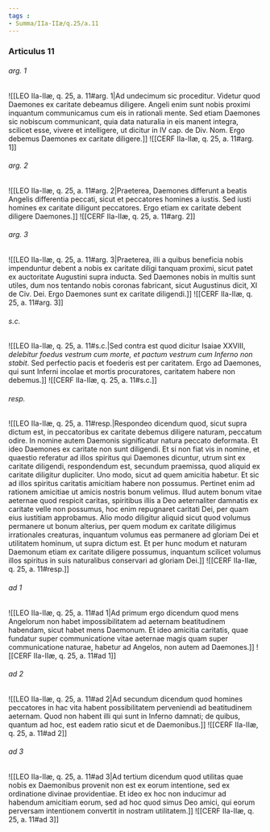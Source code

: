 ```yaml
---
tags : 
- Summa/IIa-IIæ/q.25/a.11
---
```


### Articulus 11

###### arg. 1
![[LEO IIa-IIæ, q. 25, a. 11#arg. 1|Ad undecimum sic proceditur. Videtur quod Daemones ex caritate debeamus diligere. Angeli enim sunt nobis proximi inquantum communicamus cum eis in rationali mente. Sed etiam Daemones sic nobiscum communicant, quia data naturalia in eis manent integra, scilicet esse, vivere et intelligere, ut dicitur in IV cap. de Div. Nom. Ergo debemus Daemones ex caritate diligere.]]
![[CERF IIa-IIæ, q. 25, a. 11#arg. 1]]

###### arg. 2
![[LEO IIa-IIæ, q. 25, a. 11#arg. 2|Praeterea, Daemones differunt a beatis Angelis differentia peccati, sicut et peccatores homines a iustis. Sed iusti homines ex caritate diligunt peccatores. Ergo etiam ex caritate debent diligere Daemones.]]
![[CERF IIa-IIæ, q. 25, a. 11#arg. 2]]

###### arg. 3
![[LEO IIa-IIæ, q. 25, a. 11#arg. 3|Praeterea, illi a quibus beneficia nobis impenduntur debent a nobis ex caritate diligi tanquam proximi, sicut patet ex auctoritate Augustini supra inducta. Sed Daemones nobis in multis sunt utiles, dum nos tentando nobis coronas fabricant, sicut Augustinus dicit, XI de Civ. Dei. Ergo Daemones sunt ex caritate diligendi.]]
![[CERF IIa-IIæ, q. 25, a. 11#arg. 3]]

###### s.c.
![[LEO IIa-IIæ, q. 25, a. 11#s.c.|Sed contra est quod dicitur Isaiae XXVIII, *delebitur foedus vestrum cum morte, et pactum vestrum cum Inferno non stabit*. Sed perfectio pacis et foederis est per caritatem. Ergo ad Daemones, qui sunt Inferni incolae et mortis procuratores, caritatem habere non debemus.]]
![[CERF IIa-IIæ, q. 25, a. 11#s.c.]]

###### resp.
![[LEO IIa-IIæ, q. 25, a. 11#resp.|Respondeo dicendum quod, sicut supra dictum est, in peccatoribus ex caritate debemus diligere naturam, peccatum odire. In nomine autem Daemonis significatur natura peccato deformata. Et ideo Daemones ex caritate non sunt diligendi. Et si non fiat vis in nomine, et quaestio referatur ad illos spiritus qui Daemones dicuntur, utrum sint ex caritate diligendi, respondendum est, secundum praemissa, quod aliquid ex caritate diligitur dupliciter. Uno modo, sicut ad quem amicitia habetur. Et sic ad illos spiritus caritatis amicitiam habere non possumus. Pertinet enim ad rationem amicitiae ut amicis nostris bonum velimus. Illud autem bonum vitae aeternae quod respicit caritas, spiritibus illis a Deo aeternaliter damnatis ex caritate velle non possumus, hoc enim repugnaret caritati Dei, per quam eius iustitiam approbamus. Alio modo diligitur aliquid sicut quod volumus permanere ut bonum alterius, per quem modum ex caritate diligimus irrationales creaturas, inquantum volumus eas permanere ad gloriam Dei et utilitatem hominum, ut supra dictum est. Et per hunc modum et naturam Daemonum etiam ex caritate diligere possumus, inquantum scilicet volumus illos spiritus in suis naturalibus conservari ad gloriam Dei.]]
![[CERF IIa-IIæ, q. 25, a. 11#resp.]]

###### ad 1
![[LEO IIa-IIæ, q. 25, a. 11#ad 1|Ad primum ergo dicendum quod mens Angelorum non habet impossibilitatem ad aeternam beatitudinem habendam, sicut habet mens Daemonum. Et ideo amicitia caritatis, quae fundatur super communicatione vitae aeternae magis quam super communicatione naturae, habetur ad Angelos, non autem ad Daemones.]]
![[CERF IIa-IIæ, q. 25, a. 11#ad 1]]

###### ad 2
![[LEO IIa-IIæ, q. 25, a. 11#ad 2|Ad secundum dicendum quod homines peccatores in hac vita habent possibilitatem perveniendi ad beatitudinem aeternam. Quod non habent illi qui sunt in Inferno damnati; de quibus, quantum ad hoc, est eadem ratio sicut et de Daemonibus.]]
![[CERF IIa-IIæ, q. 25, a. 11#ad 2]]

###### ad 3
![[LEO IIa-IIæ, q. 25, a. 11#ad 3|Ad tertium dicendum quod utilitas quae nobis ex Daemonibus provenit non est ex eorum intentione, sed ex ordinatione divinae providentiae. Et ideo ex hoc non inducimur ad habendum amicitiam eorum, sed ad hoc quod simus Deo amici, qui eorum perversam intentionem convertit in nostram utilitatem.]]
![[CERF IIa-IIæ, q. 25, a. 11#ad 3]]


